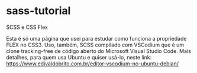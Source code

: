 # sass-tutorial
 SCSS e CSS Flex

 Esta é só uma página que usei para estudar como funciona a propriedade FLEX no CSS3.
 Uso, também, SCSS compilado com VSCodium que é um clone tracking-free de código aberto do Microsoft Visual Studio Code.
 Mais detalhes, para quem usa Ubuntu e quiser usá-lo, neste link:
 https://www.edivaldobrito.com.br/editor-vscodium-no-ubuntu-debian/

